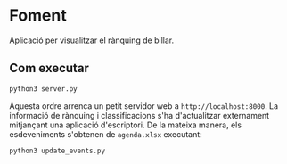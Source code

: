 # Foment
Aplicació per visualitzar el rànquing de billar.

## Com executar

```bash
python3 server.py
```

Aquesta ordre arrenca un petit servidor web a `http://localhost:8000`.
La informació de rànquing i classificacions s'ha d'actualitzar
externament mitjançant una aplicació d'escriptori. De la mateixa manera,
els esdeveniments s'obtenen de `agenda.xlsx` executant:

```bash
python3 update_events.py
```
